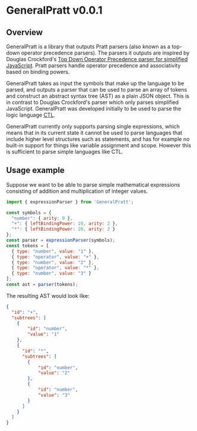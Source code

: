 # GeneralPratt v0.0.1

## Overview

GeneralPratt is a library that outputs Pratt parsers (also known as a top-down operator precedence parsers). The parsers it outputs are inspired by Douglas Crockford's [Top Down Operator Precedence parser for simplified JavaScript](https://crockford.com/javascript/tdop/tdop.html). Pratt parsers handle operator precedence and associativity based on binding powers.

GeneralPratt takes as input the symbols that make up the language to be parsed, and outputs a parser that can be used to parse an array of tokens and construct an abstract syntax tree (AST) as a plain JSON object. This is in contrast to Douglas Crockford's parser which only parses simplified JavaScript. GeneralPratt was developed initially to be used to parse the logic language [CTL](https://en.wikipedia.org/wiki/Computation_tree_logic).

GeneralPratt currently only supports parsing single expressions, which means that in its current state it cannot be used to parse languages that include higher level structures such as statements, and has for example no built-in support for things like variable assignment and scope. However this is sufficient to parse simple languages like CTL.

## Usage example

Suppose we want to be able to parse simple mathematical expressions consisting of addition and multiplication of integer values.

```javascript
import { expressionParser } from 'GeneralPratt';

const symbols = {
  "number": { arity: 0 },
  "+": { leftBindingPower: 10, arity: 2 },
  "*": { leftBindingPower: 20, arity: 2 }
};
const parser = expressionParser(symbols);
const tokens = [
  { type: "number", value: "1" },
  { type: "operator", value: "+" },
  { type: "number", value: "2" },
  { type: "operator", value: "*" },
  { type: "number", value: "3" }
];
const ast = parser(tokens);
```

The resulting AST would look like:

```json
{
  "id": "+",
  "subtrees": [
    {
        "id": "number",
        "value": "1"
    },
    {
      "id": "*",
      "subtrees": [
        {
            "id": "number",
            "value": "2"
        },
        {
            "id": "number",
            "value": "3"
        }
      ]
    }
  ]
}
```
